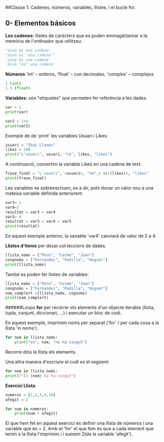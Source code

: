 ##Classe 1: Cadenes, números, variables, llistes, i el bucle for.
## 0- Elementos básicos
**Les cadenes:** llistes de caràcters que es poden emmagatzemar a la memòria de l'ordinador que utilitzeu.
```Python
"això és una cadena"
"això és 'una cadena'"
'això és una cadena'
'Això "és" una cadena'
```
**Números** 'int' – enteros, 'float' – con decimales, 'complex' – complejos
```Python
1 (int)
1.3 (float)
```

**Variables:** són "etiquetes" que permeten fer referència a les dades.
```Python
var = 1
print(var)

var2 = 1+4
print(var2)
```
Exemple de de 'print' les variables Usuari i Likes:
```Python
usuari = "Ibai Llanos"
likes = 100
print("L'usuari", usuari, "té", likes, "likes")
```
A continuació, convertim  la variable Likes en una cadena de text:
```Python
frase_final = "L'usuari", +usuari+, "té",+ str(likes)+, "likes"
print(frase_final)
```
Les variables se sobreescriuen, es a dir, pots donar un valor nou a una mateixa variable definida anteriorent.
```Python
var3= 1
var4=2
resultat = var3 + var4
var5= 4
resultat = var3 + var4 + var5
print(resultat)
```
En aquest exemple anterior, la variable 'var4' canviarà de valor de 2 a 4.


**Llistes d'items** per desar col·leccions de dades.
```Python
llista_noms = ["Pere", "Carme", "Joan"]
congnoms = ["Fernandez", "Padilla", "Huguet"]
print(llista_noms)
```


També es poden fer llistes de variables:
```Python
llista_noms = ["Pere", "Carme", "Joan"]
congnoms = ["Fernandez", "Padilla", "Huguet"]
nom_complert =[llista_noms, cognoms]
print(nom_complert)
```

######Loops
**for** per recórrer els elements d'un objecte iterable (llista, tupla, conjunt, diccionari, ...) i executar un bloc de codi.

En aquest exemple, imprimim noms per separat ('for' / per cada cosa a la llista 'in noms').
```Python
for nom in llista_noms:
    print("en", nom, "no ha vingut")
```
Recorre dins la llista els elements.


Una altra manera d'escriure el codi es el següent:
```Python
for nom in llista_noms:
print(f"En {nom} no ha vingut")
```

**Exercici Llista**
```Python
numeros = [1,2,3,4,10]
afegit = 2

for num in numeros:
    print(num + afegit)
```
El que hem fet en aquest exercici és definir una llista de números i una variable que és = 2. Amb el 'for' el que fem és que a cada element que tenim a la llista l'imprimim i i sumem 2(de la variable 'afegit').

